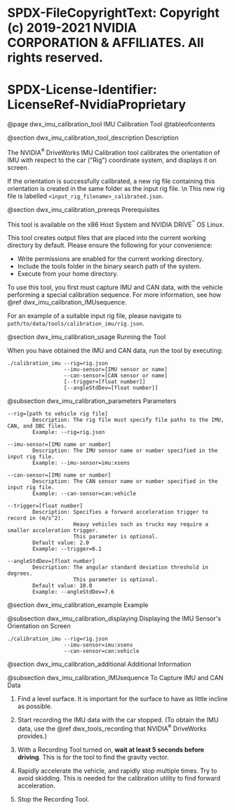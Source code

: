 # SPDX-FileCopyrightText: Copyright (c) 2019-2021 NVIDIA CORPORATION & AFFILIATES. All rights reserved.
# SPDX-License-Identifier: LicenseRef-NvidiaProprietary

@page dwx_imu_calibration_tool IMU Calibration Tool
@tableofcontents

@section dwx_imu_calibration_tool_description Description

The NVIDIA<sup>&reg;</sup> DriveWorks IMU Calibration tool calibrates the orientation of IMU with respect to the
car ("Rig") coordinate system, and displays it on screen.

If the orientation is successfully calibrated, a new rig file containing this orientation is created in the same folder as the input rig file. \n This new rig file is labelled `<input_rig_filename>_calibrated.json`.

@section dwx_imu_calibration_prereqs Prerequisites

This tool is available on the x86 Host System and NVIDIA DRIVE<sup>&trade;</sup> OS Linux.

This tool creates output files that are placed into the current working directory by default. Please ensure the following for your convenience:
- Write permissions are enabled for the current working directory.
- Include the tools folder in the binary search path of the system.
- Execute from your home directory.

To use this tool, you first must capture IMU and CAN data, with the vehicle performing
a special calibration sequence. For more information, see how @ref dwx_imu_calibration_IMUsequence.

For an example of a suitable input rig file, please navigate to `path/to/data/tools/calibration_imu/rig.json`.

@section dwx_imu_calibration_usage Running the Tool

When you have obtained the IMU and CAN data, run the tool by executing:

    ./calibration_imu --rig=rig.json
                      --imu-sensor=[IMU sensor or name]
                      --can-sensor=[CAN sensor or name]
                      [--trigger=[float number]]
                      [--angleStdDev=[float number]]

@subsection dwx_imu_calibration_parameters Parameters

    --rig=[path to vehicle rig file]
            Description: The rig file must specify file paths to the IMU, CAN, and DBC files.
            Example: --rig=rig.json

    --imu-sensor=[IMU name or number]
            Description: The IMU sensor name or number specified in the input rig file.
            Example: --imu-sensor=imu:xsens

    --can-sensor=[IMU name or number]
            Description: The CAN sensor name or number specified in the input rig file.
            Example: --can-sensor=can:vehicle

    --trigger=[float number]
            Description: Specifies a forward acceleration trigger to record in (m/s^2).
                         Heavy vehicles such as trucks may require a smaller acceleration trigger.
                         This parameter is optional.
            Default value: 2.0
            Example: --trigger=6.1

	--angleStdDev=[float number]
            Description: The angular standard deviation threshold in degrees.
                         This parameter is optional.
            Default value: 10.0
            Example: --angleStdDev=7.6

@section dwx_imu_calibration_example Example

@subsection dwx_imu_calibration_displaying Displaying the IMU Sensor's Orientation on Screen

    ./calibration_imu --rig=rig.json
                      --imu-sensor=imu:xsens
                      --can-sensor=can:vehicle

@section dwx_imu_calibration_additional Additional Information

@subsection dwx_imu_calibration_IMUsequence To Capture IMU and CAN Data

1. Find a level surface. It is important for the surface to have as little incline as possible.

2. Start recording the IMU data with the car stopped. (To obtain the IMU data,
   use the @ref dwx_tools_recording that NVIDIA<sup>&reg;</sup> DriveWorks provides.)

3. With a Recording Tool turned on, **wait at least 5 seconds before driving**. This is for the tool to find the gravity vector.

4. Rapidly accelerate the vehicle, and rapidly stop multiple times. Try to avoid skidding.
   This is needed for the calibration utility to find forward acceleration.

5. Stop the Recording Tool.
